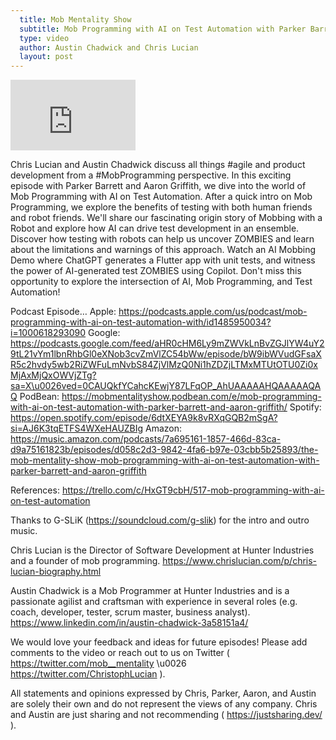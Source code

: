 ```yaml
---
  title: Mob Mentality Show
  subtitle: Mob Programming with AI on Test Automation with Parker Barrett and Aaron Griffith
  type: video
  author: Austin Chadwick and Chris Lucian
  layout: post
---
```


<iframe width="200" height="113" src="https://www.youtube.com/embed/EGySAVY2atE?feature=oembed" frameborder="0" allow="accelerometer; autoplay; clipboard-write; encrypted-media; gyroscope; picture-in-picture; web-share" allowfullscreen title="Mob Programming with AI on Test Automation with Parker Barrett and Aaron Griffith"></iframe>

Chris Lucian and Austin Chadwick discuss all things #agile and product development from a #MobProgramming perspective. In this exciting episode with Parker Barrett and Aaron Griffith, we dive into the world of Mob Programming with AI on Test Automation. After a quick intro on Mob Programming, we explore the benefits of testing with both human friends and robot friends. We'll share our fascinating origin story of Mobbing with a Robot and explore how AI can drive test development in an ensemble. Discover how testing with robots can help us uncover ZOMBIES and learn about the limitations and warnings of this approach. Watch an AI Mobbing Demo where ChatGPT generates a Flutter app with unit tests, and witness the power of AI-generated test ZOMBIES using Copilot. Don't miss this opportunity to explore the intersection of AI, Mob Programming, and Test Automation!

Podcast Episode…
Apple: https://podcasts.apple.com/us/podcast/mob-programming-with-ai-on-test-automation-with/id1485950034?i=1000618293090
Google: https://podcasts.google.com/feed/aHR0cHM6Ly9mZWVkLnBvZGJlYW4uY29tL21vYm1lbnRhbGl0eXNob3cvZmVlZC54bWw/episode/bW9ibWVudGFsaXR5c2hvdy5wb2RiZWFuLmNvbS84ZjVlMzQ0Ni1hZDZjLTMxMTUtOTU0Zi0xMjAxMjQxOWVjZTg?sa=X\u0026ved=0CAUQkfYCahcKEwjY87LFqOP_AhUAAAAAHQAAAAAQAQ
PodBean: https://mobmentalityshow.podbean.com/e/mob-programming-with-ai-on-test-automation-with-parker-barrett-and-aaron-griffith/
Spotify: https://open.spotify.com/episode/6dtXEYA9k8vRXqGQB2mSgA?si=AJ6K3tqETFS4WXeHAUZBIg
Amazon: https://music.amazon.com/podcasts/7a695161-1857-466d-83ca-d9a75161823b/episodes/d058c2d3-9842-4fa6-b97e-03cbb5b25893/the-mob-mentality-show-mob-programming-with-ai-on-test-automation-with-parker-barrett-and-aaron-griffith

References: https://trello.com/c/HxGT9cbH/517-mob-programming-with-ai-on-test-automation

Thanks to G-SLiK (https://soundcloud.com/g-slik) for the intro and outro music.
 
Chris Lucian is the Director of Software Development at Hunter Industries and a founder of mob programming. https://www.chrislucian.com/p/chris-lucian-biography.html 

Austin Chadwick is a Mob Programmer at Hunter Industries and is a passionate agilist and craftsman with experience in several roles (e.g. coach, developer, tester, scrum master, business analyst). https://www.linkedin.com/in/austin-chadwick-3a58151a4/ 
 
We would love your feedback and ideas for future episodes! Please add comments to the video or reach out to us on Twitter ( https://twitter.com/mob__mentality \u0026 https://twitter.com/ChristophLucian ).
 
All statements and opinions expressed by Chris, Parker, Aaron, and Austin are solely their own and do not represent the views of any company. Chris and Austin are just sharing and not recommending ( https://justsharing.dev/ ).

